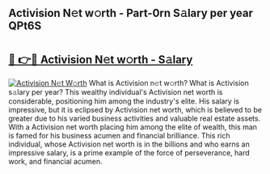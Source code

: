 ## Activision N𝚎t w𝚘rth - Part-0rn S𝚊lary per year QPt6S

# <h2><a href="http://gc34lm.nevu.top/?p=Activision">🔗 👉🔴 Activision N𝚎t w𝚘rth - S𝚊lary</a></h2>

[![Activision N𝚎t W𝚘rth](https://i.imgur.com/Oavwk0R.jpeg)](http://gc34lm.nevu.top/?p=Activision)
What is Activision n𝚎t w𝚘rth? What is Activision s𝚊lary per year?
This wealthy individual's Activision net worth is considerable, positioning him among the industry's elite. His salary is impressive, but it is eclipsed by Activision net worth, which is believed to be greater due to his varied business activities and valuable real estate assets. With a Activision net worth placing him among the elite of wealth, this man is famed for his business acumen and financial brilliance. This rich individual, whose Activision net worth is in the billions and who earns an impressive salary, is a prime example of the force of perseverance, hard work, and financial acumen.
